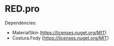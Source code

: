 # RED.pro

Dependencies:
  - MaterialSkin (https://licenses.nuget.org/MIT)
  - Costura.Fody (https://licenses.nuget.org/MIT) 

